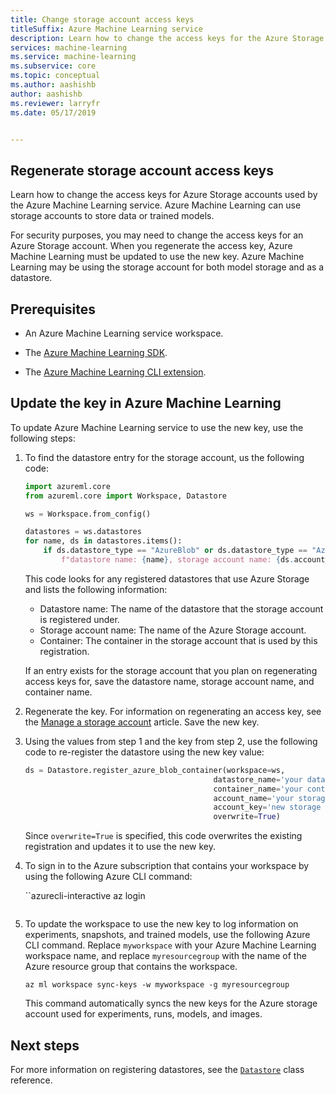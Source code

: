 ```yaml
---
title: Change storage account access keys
titleSuffix: Azure Machine Learning service
description: Learn how to change the access keys for the Azure Storage account used by your workspace. Azure Machine Learning service uses an Azure Storage account to store data and models. When you regenerate the access key for the storage account, you must update the Azure Machine Learning service to use the new keys.
services: machine-learning
ms.service: machine-learning
ms.subservice: core
ms.topic: conceptual
ms.author: aashishb
author: aashishb
ms.reviewer: larryfr
ms.date: 05/17/2019


---
```



## Regenerate storage account access keys

Learn how to change the access keys for Azure Storage accounts used by the Azure Machine Learning service. Azure Machine Learning can use storage accounts to store data or trained models.

For security purposes, you may need to change the access keys for an Azure Storage account. When you regenerate the access key, Azure Machine Learning must be updated to use the new key. Azure Machine Learning may be using the storage account for both model storage and as a datastore.

## Prerequisites

* An Azure Machine Learning service workspace.

* The [Azure Machine Learning SDK](https://docs.microsoft.com/python/api/overview/azure/ml/install?view=azure-ml-py).

* The [Azure Machine Learning CLI extension](reference-azure-machine-learning-cli.md).

## Update the key in Azure Machine Learning

To update Azure Machine Learning service to use the new key, use the following steps:

1. To find the datastore entry for the storage account, us the following code:

    ```python
    import azureml.core
    from azureml.core import Workspace, Datastore

    ws = Workspace.from_config()

    datastores = ws.datastores
    for name, ds in datastores.items():
        if ds.datastore_type == "AzureBlob" or ds.datastore_type == "AzureFile":
            f"datastore name: {name}, storage account name: {ds.account_name}, container name: {ds.container_name}"
    ```

    This code looks for any registered datastores that use Azure Storage and lists the following information:

    * Datastore name: The name of the datastore that the storage account is registered under.
    * Storage account name: The name of the Azure Storage account.
    * Container: The container in the storage account that is used by this registration.

    If an entry exists for the storage account that you plan on regenerating access keys for, save the datastore name, storage account name, and container name.

2. Regenerate the key. For information on regenerating an access key, see the [Manage a storage account](/azure/storage/common/storage-account-manage.md#access-keys) article. Save the new key.

3. Using the values from step 1 and the key from step 2, use the following code to re-register the datastore using the new key value:

    ```python
    ds = Datastore.register_azure_blob_container(workspace=ws, 
                                              datastore_name='your datastore name', 
                                              container_name='your container name',
                                              account_name='your storage account name', 
                                              account_key='new storage account key',
                                              overwrite=True)
    ```

    Since `overwrite=True` is specified, this code overwrites the existing registration and updates it to use the new key.

1. To sign in to the Azure subscription that contains your workspace by using the following Azure CLI command:

    ``azurecli-interactive
    az login
    ```

4. To update the workspace to use the new key to log information on experiments, snapshots, and trained models, use the following Azure CLI command. Replace `myworkspace` with your Azure Machine Learning workspace name, and replace `myresourcegroup` with the name of the Azure resource group that contains the workspace.

    ```azurecli-interactive
    az ml workspace sync-keys -w myworkspace -g myresourcegroup
    ```

    This command automatically syncs the new keys for the Azure storage account used for experiments, runs, models, and images.

## Next steps

For more information on registering datastores, see the [`Datastore`](https://docs.microsoft.com/python/api/azureml-core/azureml.core.datastore(class)?view=azure-ml-py) class reference.
